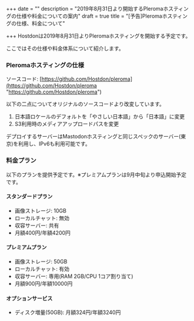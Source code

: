 +++
date = ""
description = "2019年8月31日より開始するPleromaホスティングの仕様や料金についての案内"
draft = true
title = "[予告]Pleromaホスティングの仕様、料金について"

+++
Hostdonは2019年8月31日よりPleromaホスティングを開始する予定です。

ここではその仕様や料金体系について紹介します。

### Pleromaホスティングの仕様

ソースコード: [https://github.com/Hostdon/pleroma](https://github.com/Hostdon/pleroma "https://github.com/Hostdon/pleroma")

以下の二点についてオリジナルのソースコードより改変しています。

1. 日本語ロケールのデフォルトを「やさしい日本語」から「日本語」に変更
2. S3利用時のメディアアップロードパスを変更

デプロイするサーバーはMastodonホスティングと同じスペックのサーバー(東京)を利用し、IPv6も利用可能です。

### 料金プラン

以下のプランを提供予定です。※プレミアムプランは9月中旬より申込開始予定です。

#### スタンダードプラン

* 画像ストレージ: 10GB
* ローカルチャット: 無効
* 収容サーバー: 共有
* 月額400円/年額4200円

#### プレミアムプラン

* 画像ストレージ: 50GB
* ローカルチャット: 有効
* 収容サーバー: 専用(RAM 2GB/CPU 1コア割り当て)
* 月額900円/年額10000円

#### オプションサービス

* ディスク増量(50GB): 月額324円/年額3240円